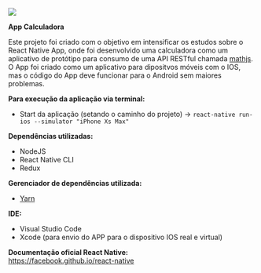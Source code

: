 ![](https://miro.medium.com/max/1000/1*wR-gQwWFK2oNmy8xdL0Sxg.png)

**App Calculadora**

Este projeto foi criado com o objetivo em intensificar os estudos sobre o React Native App, onde foi desenvolvido uma calculadora como um aplicativo de protótipo para consumo de uma API RESTful chamada [mathjs](https://api.mathjs.org). O App foi criado como um aplicativo para dipositvos móveis com o IOS, mas o código do App deve funcionar para o Android sem maiores problemas.

**Para execução da aplicação via terminal:**</br>
- Start da aplicação (setando o caminho do projeto) -> ```react-native run-ios --simulator "iPhone Xs Max"```

**Dependências utilizadas:**</br>
- NodeJS</br>
- React Native CLI</br>
- Redux</br>

**Gerenciador de dependências utilizada:**</br>
- [Yarn](https://yarnpkg.com/pt-BR/)

**IDE:**</br>
- Visual Studio Code
- Xcode (para envio do APP para o dispositivo IOS real e virtual)</br>

**Documentação oficial React Native:**</br>
https://facebook.github.io/react-native
